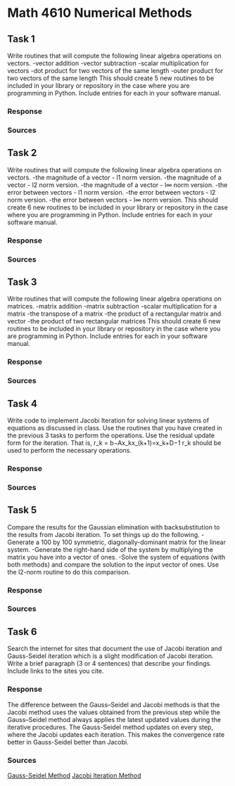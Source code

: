 # Math 4610 Numerical Methods

## Task 1
Write routines that will compute the following linear algebra operations on vectors.
  -vector addition
  -vector subtraction
  -scalar multiplication for vectors
  -dot product for two vectors of the same length
  -outer product for two vectors of the same length
This should create 5 new routines to be included in your library or repository in the case where you are programming in Python. Include entries for each in your software manual.
### Response

### Sources

## Task 2
Write routines that will compute the following linear algebra operations on vectors.
  -the magnitude of a vector - l1 norm version.
  -the magnitude of a vector - l2 norm version.
  -the magnitude of a vector - l∞ norm version.
  -the error between vectors - l1 norm version.
  -the error between vectors - l2 norm version.
  -the error between vectors - l∞ norm version.
This should create 6 new routines to be included in your library or repository in the case where you are programming in Python. Include entries for each in your software manual.
### Response

### Sources

## Task 3
Write routines that will compute the following linear algebra operations on matrices.
  -matrix addition
  -matrix subtraction
  -scalar multiplication for a matrix
  -the transpose of a matrix
  -the product of a rectangular matrix and vector
  -the product of two rectangular matrices
This should create 6 new routines to be included in your library or repository in the case where you are programming in Python. Include entries for each in your software manual.
### Response

### Sources

## Task 4
Write code to implement Jacobi Iteration for solving linear systems of equations as discussed in class. Use the routines that you have created in the previous 3 tasks to perform the operations. Use the residual update form for the iteration. That is,
  r_k = b−Ax_kx_(k+1)=x_k+D−1 
r_k should be used to perform the necessary operations.
### Response

### Sources

## Task 5
Compare the results for the Gaussian elimination with backsubstitution to the results from Jacobi iteration. To set things up do the following.
  -Generate a 100 by 100 symmetric, diagonally-dominant matrix for the linear system.
  -Generate the right-hand side of the system by multiplying the matrix you have into a vector of ones.
  -Solve the system of equations (with both methods) and compare the solution to the input vector of ones. Use the l2-norm routine to do this comparison.
### Response

### Sources

## Task 6
 Search the internet for sites that document the use of Jacobi iteration and Gauss-Seidel iteration which is a slight modification of Jacobi iteration. Write a brief paragraph (3 or 4 sentences) that describe your findings. Include links to the sites you cite.
### Response
The difference between the Gauss–Seidel and Jacobi methods is that the Jacobi method uses the values obtained from the previous step while the Gauss–Seidel method always applies the latest updated values during the iterative procedures. The Gauss-Seidel method updates on every step, where the Jacobi updates each iteration. This makes the convergence rate better in Gauss-Seidel better than Jacobi.
### Sources
[Gauss-Seidel Method](https://www.sciencedirect.com/topics/engineering/gauss-seidel-method#:~:text=The%20difference%20between%20the%20Gauss,as%20demonstrated%20in%20Table%207.2.)
[Jacobi Iteration Method](https://www.sciencedirect.com/topics/engineering/jacobi-method)
[]()
